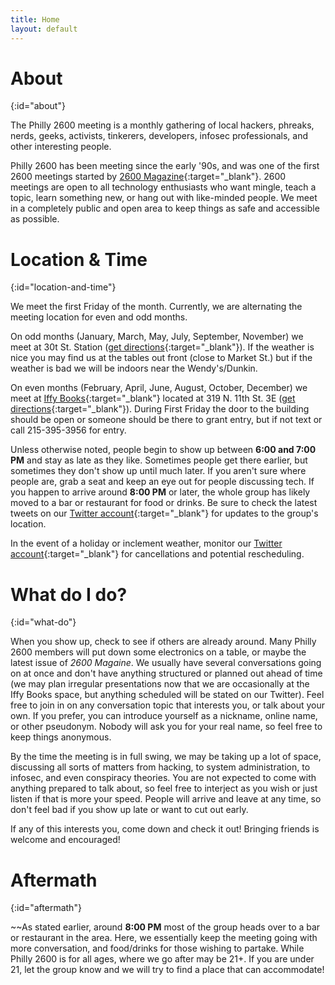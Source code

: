 ```yaml
---
title: Home
layout: default
---
```


# About
{:id="about"}

The Philly 2600 meeting is a monthly gathering of local hackers, phreaks, nerds, geeks, activists, tinkerers, developers, infosec professionals, and other interesting people.

Philly 2600 has been meeting since the early '90s, and was one of the first 2600 meetings started by [2600 Magazine](http://nyc2600.net/about/about-2600/){:target="_blank"}. 2600 meetings are open to all technology enthusiasts who want mingle, teach a topic, learn something new, or hang out with like-minded people. We meet in a completely public and open area to keep things as safe and accessible as possible.

# Location & Time
{:id="location-and-time"}

We meet the first Friday of the month. Currently, we are alternating the meeting location for even and odd months. 

On odd months (January, March, May, July, September, November) we meet at 30t St. Station ([get directions](https://www.google.com/maps/dir//30th+St+Station,+Market+Street,+Philadelphia,+PA/@39.9558404,-75.2169877,13z/data=!4m8!4m7!1m0!1m5!1m1!1s0x89c6c64edfc6112b:0xaecb4b2c47dd6d3f!2m2!1d-75.1819683!2d39.9557799){:target="_blank"}). If the weather is nice you may find us at the tables out front (close to Market St.) but if the weather is bad we will be indoors near the Wendy's/Dunkin.

On even months (February, April, June, August, October, December) we meet at [Iffy Books](https://iffybooks.net/){:target="_blank"} located at 319 N. 11th St. 3E ([get directions](https://www.google.com/maps/dir//319+N+11th+St+%233e,+Philadelphia,+PA+19107/@39.958293,-75.1587789,17z/data=!4m8!4m7!1m0!1m5!1m1!1s0x89c6c62acd318f95:0x5878322c4a7f6867!2m2!1d-75.1565902!2d39.9582889){:target="_blank"}). During First Friday the door to the building should be open or someone should be there to grant entry, but if not text or call 215-395-3956 for entry.

Unless otherwise noted, people begin to show up between **6:00 and 7:00 PM** and stay as late as they like. Sometimes people get there earlier, but sometimes they don't show up until much later. If you aren't sure where people are, grab a seat and keep an eye out for people discussing tech. If you happen to arrive around **8:00 PM** or later, the whole group has likely moved to a bar or restaurant for food or drinks. Be sure to check the latest tweets on our [Twitter account](https://twitter.com/philly2600){:target="_blank"} for updates to the group's location.

In the event of a holiday or inclement weather, monitor our [Twitter account](https://twitter.com/philly2600){:target="_blank"} for cancellations and potential rescheduling.

# What do I do?
{:id="what-do"}

When you show up, check to see if others are already around. Many Philly 2600 members will put down some electronics on a table, or maybe the latest issue of _2600 Magaine_. We usually have several conversations going on at once and don't have anything structured or planned out ahead of time (we may plan irregular presentations now that we are occasionally at the Iffy Books space, but anything scheduled will be stated on our Twitter). Feel free to join in on any conversation topic that interests you, or talk about your own. If you prefer, you can introduce yourself as a nickname, online name, or other pseudonym. Nobody will ask you for your real name, so feel free to keep things anonymous. 

By the time the meeting is in full swing, we may be taking up a lot of space, discussing all sorts of matters from hacking, to system administration, to infosec, and even conspiracy theories. You are not expected to come with anything prepared to talk about, so feel free to interject as you wish or just listen if that is more your speed. People will arrive and leave at any time, so don't feel bad if you show up late or want to cut out early.

If any of this interests you, come down and check it out! Bringing friends is welcome and encouraged!

# Aftermath
{:id="aftermath"}

~~As stated earlier, around **8:00 PM** most of the group heads over to a bar or restaurant in the area. Here, we essentially keep the meeting going with more conversation, and food/drinks for those wishing to partake. While Philly 2600 is for all ages, where we go after may be 21+. If you are under 21, let the group know and we will try to find a place that can accommodate!


